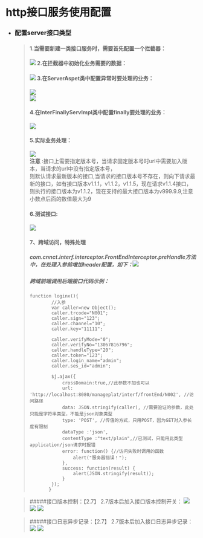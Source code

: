 # http接口服务使用配置

* ### 配置server接口类型

  > #### 1.当需要新建一类接口服务时，需要首先配置一个拦截器：
  >
  > #### ![](/assets/httplangjieqipeizhi.png) 2.在拦截器中初始化业务需要的数据：
  >
  > #### ![](/assets/interceptor.png) 3.在ServerAspet类中配置异常时要处理的业务：
  >
  > ![](/assets/serverAspet.png)  
  > ![](/assets/httpyichangchuli.png)
  >
  > #### 4.在InterFinallyServImpl类中配置finally要处理的业务：
  >
  > ![](/assets/httpfinallydo.png)
  >
  > #### 5.实际业务处理：
  >
  > ![](/assets/httpversion4.png)  
  > **注意** :接口上需要指定版本号，当请求固定版本号时url中需要加入版本，当请求的url中没有指定版本号，  
  > 则默认请求最新版本的接口,当请求的接口版本号不存在，则向下请求最新的接口，如有接口版本v1.1.1，v1.1.2，v1.1.5，现在请求v1.1.4接口，则执行的接口版本为v1.1.2，现在支持的最大接口版本为v999.9.9,注意小数点后面的数值最大为9
  >
  > #### 6.测试接口:
  >
  > #### ![](/assets/httpversion3.png)
  >
  > #### 7、跨域访问，特殊处理
  >
  > ##### com.cnnct.interf.interceptor.FrontEndInterceptor.preHandle方法中，在处理入参前增加header配置，如下：![](/assets/access.png)
  >
  > ##### 跨域前端调用后端接口代码示例：
  >
  > ```
  > function loginx(){
  >         //入参
  >         var caller=new Object();
  >         caller.trcode="N001";
  >         caller.sign="123";
  >         caller.channel="10";
  >         caller.key="11111";
  >         
  >         caller.verifyMode="0";
  >         caller.verifyNo="13067816796";
  >         caller.handleType="20";
  >         caller.token="123";
  >         caller.login_name="admin";
  >         caller.ses_id="admin";
  >
  >         $j.ajax({
  >             crossDomain:true,//此参数不加也可以
  >             url: 'http://localhost:8080/manageplat/interf/frontEnd/N002', //访问路径
  >             data: JSON.stringify(caller), //需要验证的参数，此处只能是字符串类型，不能是json对象类型
  >             type: 'POST', //传值的方式，只用POST，因为GET对入参长度有限制
  >             dataType :'json',
  >             contentType :"text/plain",//已测试，只能用此类型application/json请求时报错
  >             error: function() {//访问失败时调用的函数
  >                 alert("服务器错误！");
  >             },
  >             success: function(result) {
  >                 alert(JSON.stringify(result));                
  >             }
  >         });
  >        }
  > ```
  
  > #####接口版本控制：【2.7】
  2.7版本后加入接口版本控制开关：
  >![](/assets/httpversion5.png)
  ![](/assets/httpversion6.png)
  ![](/assets/httpversion7.png)

  > #####接口日志异步记录：【2.7】
  2.7版本后加入接口日志异步记录：
![](/assets/httplog1.png)
![](/assets/httplog2.png)
